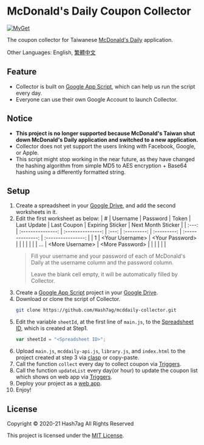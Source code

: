 # McDonald's Daily Coupon Collector
[![MyGet](https://img.shields.io/github/license/Hash7ag/mcddaily-collector)](https://github.com/Hash7ag/mcddaily-collector/blob/master/LICENSE)

The coupon collector for Taiwanese [McDonald's Daily](https://www.mcdonalds.com.tw/tw/ch/promotion/news_mcddaily.html) application.

Other Languages: English, [繁體中文](README.zh-tw.md)

## Feature
- Collector is built on [Google App Script](https://www.google.com/script/start/), which can help us run the script every day.
- Everyone can use their own Google Account to launch Collector.

## Notice
- **This project is no longer supported because McDonald's Taiwan shut down McDonald's Daily application and switched to a new application.**
- Collector does not yet support the users linking with Facebook, Google, or Apple.
- This script might stop working in the near future, as they have changed the hashing algorithm from simple MD5 to AES encryption + Base64 hashing using a differently formatted string.

## Setup
1. Create a spreadsheet in your [Google Drive](http://drive.google.com/), and add the second worksheets in it.
2. Edit the first worksheet as below:
    |   #   |     Username      |     Password      | Token | Last Update | Last Coupon | Expiring Sticker | Next Month Sticker |
    | :---: | :---------------: | :---------------: | :---: | :---------: | :---------: | :--------------: | :----------------: |
    |   1   | \<Your Username\> | \<Your Password\> |       |             |             |                  |                    |
    |  ...  | \<More Username\> | \<More Password\> |       |             |             |                  |                    |
    > Fill your username and your password of each of McDonald's Daily at the username column and the password column.
    > 
    > Leave the blank cell empty, it will be automatically filled by Collector.
3. Create a [Google App Script](https://www.google.com/script/start/) project in your [Google Drive](http://drive.google.com/).
4. Download or clone the script of Collector.
    ```sh
    git clone https://github.com/Hash7ag/mcddaily-collector.git
    ```
5. Edit the variable `sheetId`, at the first line of `main.js`, to the [Spreadsheet ID](https://developers.google.com/sheets/api/guides/concepts#spreadsheet_id), which is created at Step1.
    ```javascript
    var sheetId = "<Spreadsheet ID>";
    ```
6. Upload `main.js`, `mcddaily-api.js`, `library.js`, and `index.html` to the project created at step 3 via [clasp](https://github.com/google/clasp) or copy-paste.
7. Call the function `collect` every day to collect coupon via [Triggers](https://developers.google.com/apps-script/guides/triggers/installable#managing_triggers_manually).
8. Call the function `updateList` every day(or hour) to update the coupon list which shows on web app via [Triggers](https://developers.google.com/apps-script/guides/triggers/installable#managing_triggers_manually).
9. Deploy your project as a [web app](https://developers.google.com/apps-script/guides/web#deploying_a_script_as_a_web_app).
10. Enjoy!

## License
Copyright © 2020-21 Hash7ag All Rights Reserved

This project is licensed under the [MIT License](LICENSE).